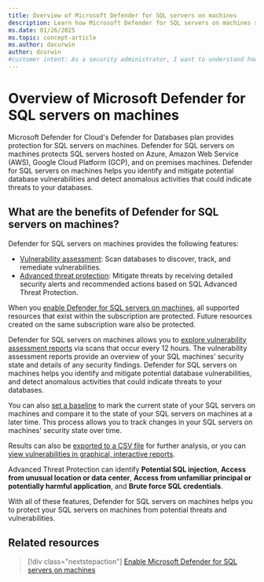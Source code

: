 ```yaml
---
title: Overview of Microsoft Defender for SQL servers on machines
description: Learn how Microsoft Defender for SQL servers on machines secures your SQL databases. It works on Azure, AWS, GCP, and on-premises. It finds vulnerabilities and detects threats.
ms.date: 01/26/2025
ms.topic: concept-article
ms.author: dacurwin
author: dcurwin
#customer intent: As a security administrator, I want to understand how Microsoft Defender for SQL servers on machines works so that I can protect my SQL databases from potential threats.
---
```


# Overview of Microsoft Defender for SQL servers on machines

Microsoft Defender for Cloud's Defender for Databases plan provides protection for SQL servers on machines. Defender for SQL servers on machines protects SQL servers hosted on Azure, Amazon Web Service (AWS), Google Cloud Platform (GCP), and on premises machines. Defender for SQL servers on machines helps you identify and mitigate potential database vulnerabilities and detect anomalous activities that could indicate threats to your databases.

## What are the benefits of Defender for SQL servers on machines?

Defender for SQL servers on machines provides the following features:

- [Vulnerability assessment](sql-azure-vulnerability-assessment-overview.md): Scan databases to discover, track, and remediate vulnerabilities.
- [Advanced threat protection](/azure/azure-sql/database/threat-detection-overview): Mitigate threats by receiving detailed security alerts and recommended actions based on SQL Advanced Threat Protection.

When you [enable Defender for SQL servers on machines](defender-for-sql-usage.md), all supported resources that exist within the subscription are protected. Future resources created on the same subscription ware also be protected.

Defender for SQL servers on machines allows you to [explore vulnerability assessment reports](defender-for-sql-on-machines-vulnerability-assessment.md#explore-vulnerability-assessment-reports) via scans that occur every 12 hours. The vulnerability assessment reports provide an overview of your SQL machines' security state and details of any security findings. Defender for SQL servers on machines helps you identify and mitigate potential database vulnerabilities, and detect anomalous activities that could indicate threats to your databases.

You can also [set a baseline](defender-for-sql-on-machines-vulnerability-assessment.md#set-a-baseline) to mark the current state of your SQL servers on machines and compare it to the state of your SQL servers on machines at a later time. This process allows you to track changes in your SQL servers on machines' security state over time.

Results can also be [exported to a CSV file](defender-for-sql-on-machines-vulnerability-assessment.md#export-results) for further analysis, or you can [view vulnerabilities in graphical, interactive reports](defender-for-sql-on-machines-vulnerability-assessment.md#view-vulnerabilities-in-graphical-interactive-reports).

Advanced Threat Protection can identify **Potential SQL injection**, **Access from unusual location or data center**, **Access from unfamiliar principal or potentially harmful application**, and **Brute force SQL credentials**.

With all of these features, Defender for SQL servers on machines helps you to protect your SQL servers on machines from potential threats and vulnerabilities.

## Related resources

> [!div class="nextstepaction"]
> [Enable Microsoft Defender for SQL servers on machines](defender-for-sql-usage.md)